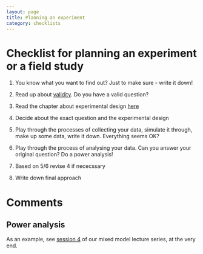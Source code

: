 ```yaml
---
layout: page
title: Planning an experiment
category: checklists
---
```


Checklist for planning an experiment or a field study
===


1. You know what you want to find out? Just to make sure - write it down!

2. Read up about [validity](http://en.wikipedia.org/wiki/Validity_%28statistics%29). Do you have a valid question? 

3. Read the chapter about experimental design [here](https://github.com/florianhartig/ResearchSkills/raw/master/Labs/R/Script/Crashcourse-StatisticsWithR.pdf)

4. Decide about the exact question and the experimental design

5. Play through the processes of collecting your data, simulate it through, make up some data, write it down. Everything seems OK?

6. Play through the process of analysing your data. Can you answer your original question? Do a power analysis!

7. Based on 5/6 revise 4 if nececssary

8. Write down final approach


# Comments 


## Power analysis

As an example, see [session 4](https://github.com/biometry/APES/tree/master/LectureNotes/MixedEffectModels/Session4) of our mixed model lecture series, at the very end. 



